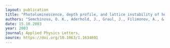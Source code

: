 ```yaml
---
layout: publication
title: "Photoluminescence, depth profile, and lattice instability of hexagonal InN films"
authors: "Semchinova, O. K., Aderhold, J., Graul, J., Filimonov, A., & Neff, H."
date: 15.10.2003
year: 2003
journal: Applied Physics Letters,
source: https://doi.org/10.1063/1.1634691
---
```

